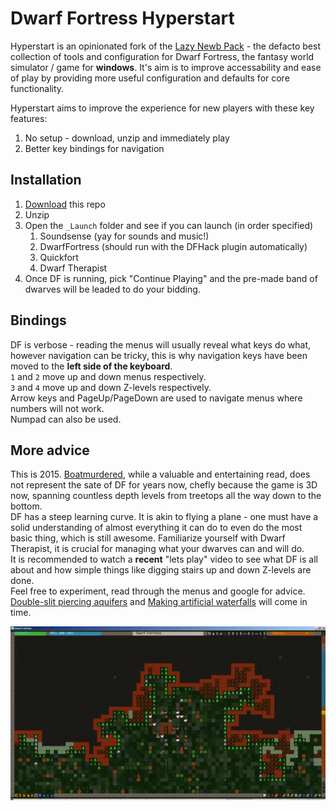 # Dwarf Fortress Hyperstart
Hyperstart is an opinionated fork of the [Lazy Newb Pack](http://lazynewbpack.com) - the defacto best collection of tools and configuration for Dwarf Fortress, the fantasy world simulator / game for __windows__. It's aim is to improve accessability and ease of play by providing more useful configuration and defaults for core functionality.

Hyperstart aims to improve the experience for new players with these key features:

1. No setup - download, unzip and immediately play
2. Better key bindings for navigation

## Installation
1. [Download](https://github.com/Epigene/dwarf_fortress_hyperstart/archive/master.zip) this repo
2. Unzip
3. Open the `_Launch` folder and see if you can launch (in order specified)
    1. Soundsense (yay for sounds and music!)
    2. DwarfFortress (should run with the DFHack plugin automatically)
    3. Quickfort
    4. Dwarf Therapist
4. Once DF is running, pick "Continue Playing" and the pre-made band of dwarves will be leaded to do your bidding.

## Bindings
DF is verbose - reading the menus will usually reveal what keys do what, however navigation can be tricky, this is why navigation keys have been moved to the __left side of the keyboard__.  
`1` and `2` move up and down menus respectively.  
`3` and `4` move up and down Z-levels respectively.  
Arrow keys and PageUp/PageDown are used to navigate menus where numbers will not work.  
Numpad can also be used.  

## More advice
This is 2015. [Boatmurdered](http://lparchive.org/Dwarf-Fortress-Boatmurdered/), while a valuable and entertaining read, does not represent the sate of DF for years now, chefly because the game is 3D now, spanning countless depth levels from treetops all the way down to the bottom.  
DF has a steep learning curve. It is akin to flying a plane - one must have a solid understanding of almost everything it can do to even do the most basic thing, which is still awesome. Familiarize yourself with Dwarf Therapist, it is crucial for managing what your dwarves can and will do.  
It is recommended to watch a __recent__ "lets play" video to see what DF is all about and how simple things like digging stairs up and down Z-levels are done.  
Feel free to experiment, read through the menus and google for advice. [Double-slit piercing aquifers](http://dwarffortresswiki.org/index.php/v0.34:Double-slit_method) and [Making artificial waterfalls](http://dwarffortresswiki.org/index.php/v0.34:Waterfall) will come in time.

![Vanilla DF and phobeus graphic set comparison](comparison.gif?raw=true "Vanilla DF and phobeus graphic set comparison")
